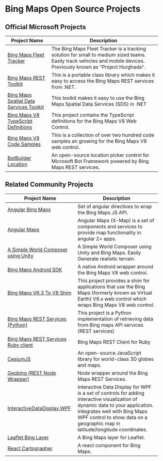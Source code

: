 # Bing Maps Open Source Projects

## Official Microsoft Projects

| Project Name | Description |
|-|-|
| [Bing Maps Fleet Tracker](https://github.com/Microsoft/Bing-Maps-Fleet-Tracker) | The Bing Maps Fleet Tracker is a tracking solution for small to medium sized teams. Easily track vehicles and mobile devices. Previously known as "Project Hurghada". | 
| [Bing Maps REST Toolkit](https://github.com/Microsoft/BingMapsRESTToolkit) | This is a portable class library which makes it easy to access the Bing Maps REST services from .NET. |
| [Bing Maps Spatial Data Services Toolkit](https://github.com/Microsoft/BingMapsSDSToolkit) | This toolkit makes it easy to use the Bing Maps Spatial Data Services (SDS) in .NET |
| [Bing Maps V8 TypeScript Definitions](https://github.com/Microsoft/Bing-Maps-V8-TypeScript-Definitions) | This project contains the TypeScript definitions for the Bing Maps V8 Web Control. |
| [Bing Maps V8 Code Samples](https://github.com/Microsoft/BingMapsV8CodeSamples) | This is a collection of over two hundred code samples an growing for the Bing Maps V8 web control. |
| [BotBuilder Location](https://github.com/Microsoft/BotBuilder-Location) | An open-source location picker control for Microsoft Bot Framework powered by Bing Maps REST services. |

## Related Community Projects

| Project Name | Description |
|-|-|
| [Angular Bing Maps](https://github.com/Credera/angular-bing-maps) | Set of angular directives to wrap the Bing Maps JS API. |
| [Angular Maps](https://github.com/infusion-code/angular-maps) | Angular Maps (X-Map) is a set of components and services to provide map functionality in angular 2+ apps. |
| [A Simple World Composer using Unity](https://github.com/zjwzjw369/A-Simple-World-Composer-using-Unity) | A Simple World Composer using Unity and Bing Maps. Easily Generate realistic terrain. |
| [Bing Maps Android SDK](https://github.com/pengan1987/BingMapsAndroidSDK) | A native Android wrapper around the Bing Maps V8 web control. |
| [Bing Maps V6.3 To V8 Shim](https://github.com/rbrundritt/BingMapsV63ToV8Shim) | This project provides a shim for applications that use the Bing Maps (formerly known as Virtual Earth) V6.x web control which wraps Bing Maps V8 web control. |
| [Bing Maps REST Services (Python)](https://github.com/bharadwajyarlagadda/bingmaps) | This project is a Python implementation of retrieving data from Bing maps API services (REST services)  |
| [Bing Maps REST Services Ruby client](https://github.com/thorstadt/periplus) | Bing Maps REST Client for Ruby |
| [CesiumJS](https://github.com/AnalyticalGraphicsInc/cesium) | An open-source JavaScript library for world-class 3D globes and maps. |
| [Geobing (REST Node Wrapper)](https://github.com/drynaski/geobing) | Node wrapper around the Bing Maps REST Services. |
| [InteractiveDataDisplay.WPF ]() | Interactive Data Display for WPF is a set of controls for adding interactive visualization of dynamic data to your application. Integrates well with Bing Maps WPF control to show data on a geographic map in latitude/longitude coordinates. |
| [Leaflet Bing Layer](https://github.com/digidem/leaflet-bing-layer) | A Bing Maps layer for Leaflet. |
| [React Cartographer](https://github.com/yahoo/react-cartographer) | A react component for Bing Maps. |
